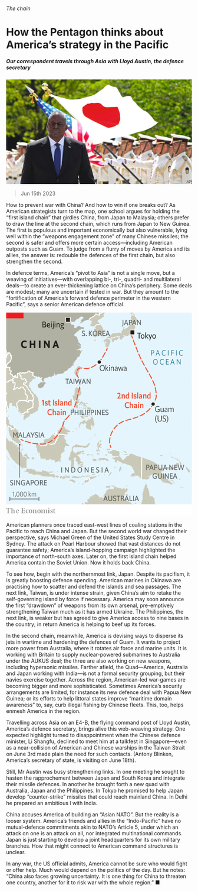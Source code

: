 ###### The chain

# How the Pentagon thinks about America’s strategy in the Pacific 

##### Our correspondent travels through Asia with Lloyd Austin, the defence secretary 

![image](images/20230617_USP005.jpg) 

> Jun 15th 2023 

How to prevent war with China? And how to win if one breaks out? As American strategists turn to the map, one school argues for holding the “first island chain” that girdles China, from Japan to Malaysia; others prefer to draw the line at the second chain, which runs from Japan to New Guinea. The first is populous and important economically but also vulnerable, lying well within the “weapons engagement zone” of many Chinese missiles; the second is safer and offers more certain access—including American outposts such as Guam. To judge from a flurry of moves by America and its allies, the answer is: redouble the defences of the first chain, but also strengthen the second.

In defence terms, America’s “pivot to Asia” is not a single move, but a weaving of initiatives—with overlapping bi-, tri-, quadri- and multilateral deals—to create an ever-thickening lattice on China’s periphery. Some deals are modest; many are uncertain if tested in war. But they amount to the “fortification of America’s forward defence perimeter in the western Pacific”, says a senior American defence official. 

![image](images/20230617_USM917.png) 


American planners once traced east-west lines of coaling stations in the Pacific to reach China and Japan. But the second world war changed their perspective, says Michael Green of the United States Study Centre in Sydney. The attack on Pearl Harbour showed that vast distances do not guarantee safety; America’s island-hopping campaign highlighted the importance of north-south axes. Later on, the first island chain helped America contain the Soviet Union. Now it holds back China. 

To see how, begin with the northernmost link, Japan. Despite its pacifism, it is greatly boosting defence spending. American marines in Okinawa are practising how to scatter and defend the islands and sea passages. The next link, Taiwan, is under intense strain, given China’s aim to retake the self-governing island by force if necessary. America may soon announce the first “drawdown” of weapons from its own arsenal, pre-emptively strengthening Taiwan much as it has armed Ukraine. The Philippines, the next link, is weaker but has agreed to give America access to nine bases in the country; in return America is helping to beef up its forces. 

In the second chain, meanwhile, America is devising ways to disperse its jets in wartime and hardening the defences of Guam. It wants to project more power from Australia, where it rotates air force and marine units. It is working with Britain to supply nuclear-powered submarines to Australia under the AUKUS deal; the three are also working on new weapons, including hypersonic missiles. Farther afield, the Quad—America, Australia and Japan working with India—is not a formal security grouping, but their navies exercise together. Across the region, American-led war-games are becoming bigger and more sophisticated. Sometimes America’s security arrangements are limited, for instance its new defence deal with Papua New Guinea; or its efforts to help littoral states improve “maritime domain awareness” to, say, curb illegal fishing by Chinese fleets. This, too, helps enmesh America in the region.

Travelling across Asia on an E4-B, the flying command post of Lloyd Austin, America’s defence secretary, brings alive this web-weaving strategy. One expected highlight turned to disappointment when the Chinese defence minister, Li Shangfu, declined to meet him at a talkfest in Singapore—even as a near-collision of American and Chinese warships in the Taiwan Strait on June 3rd made plain the need for such contacts. (Antony Blinken, America’s secretary of state, is visiting on June 18th).

Still, Mr Austin was busy strengthening links. In one meeting he sought to hasten the rapprochement between Japan and South Korea and integrate their missile defences. In another he brought forth a new quad with Australia, Japan and the Philippines. In Tokyo he promised to help Japan develop “counter-strike” missiles that could reach mainland China. In Delhi he prepared an ambitious l with India. 

China accuses America of building an “Asian NATO”. But the reality is a looser system. America’s friends and allies in the “Indo-Pacific” have no mutual-defence commitments akin to NATO’s Article 5, under which an attack on one is an attack on all, nor integrated multinational commands. Japan is just starting to develop a joint headquarters for its own military branches. How that might connect to American command structures is unclear. 

In any war, the US official admits, America cannot be sure who would fight or offer help. Much would depend on the politics of the day. But he notes: “China also faces growing uncertainty. It is one thing for China to threaten one country, another for it to risk war with the whole region.” ■


